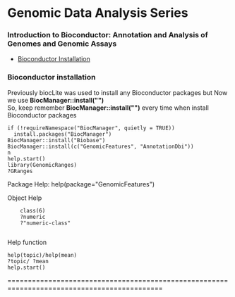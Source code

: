 # Genomic Data Analysis Series 
### Introduction to Bioconductor: Annotation and Analysis of Genomes and Genomic Assays

* [Bioconductor Installation](https://bioconductor.org/install/ "Install Bioconductor")

### Bioconductor installation
Previously biocLite was used to install any Bioconductor packages but Now we use **BiocManager::install("")**  
So, keep remember **BiocManager::install("")** every time when install Bioconductor packages
```
if (!requireNamespace("BiocManager", quietly = TRUE))
  install.packages("BiocManager")
BiocManager::install("Biobase")
BiocManager::install(c("GenomicFeatures", "AnnotationDbi"))
n
help.start()
library(GenomicRanges)
?GRanges

```
Package Help: help(package="GenomicFeatures")

Object Help
```
	class(6)
	?numeric
	?"numeric-class"
	
```
Help function
```
help(topic)/help(mean)
?topic/ ?mean
help.start()

```
============================================================================================